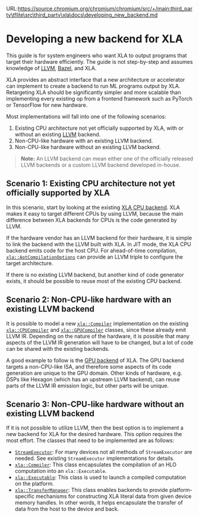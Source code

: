 URL:https://source.chromium.org/chromium/chromium/src/+/main:third_party\tflite\src\third_party\xla\docs\developing_new_backend.md
# Developing a new backend for XLA

This guide is for system engineers who want XLA to output programs that target
their hardware efficiently. The guide is not step-by-step and assumes knowledge
of [LLVM](http://llvm.org), [Bazel](https://bazel.build/), and XLA.

XLA provides an abstract interface that a new architecture or accelerator can
implement to create a backend to run ML programs output by XLA. Retargeting XLA
should be significantly simpler and more scalable than implementing every
existing op from a frontend framework such as PyTorch or TensorFlow for new
hardware.

Most implementations will fall into one of the following scenarios:

1. Existing CPU architecture not yet officially supported by XLA, with or
   without an existing [LLVM](http://llvm.org) backend.
2. Non-CPU-like hardware with an existing LLVM backend.
3. Non-CPU-like hardware without an existing LLVM backend.

> **Note:** An LLVM backend can mean either one of the officially released LLVM
> backends or a custom LLVM backend developed in-house.

## Scenario 1: Existing CPU architecture not yet officially supported by XLA

In this scenario, start by looking at the existing
[XLA CPU backend](https://github.com/openxla/xla/tree/main/xla/service/cpu). XLA
makes it easy to target different CPUs by using LLVM, because the main
difference between XLA backends for CPUs is the code generated by LLVM.

If the hardware vendor has an LLVM backend for their hardware, it is simple to
link the backend with the LLVM built with XLA. In JIT mode, the XLA CPU backend
emits code for the host CPU. For ahead-of-time compilation,
[`xla::AotCompilationOptions`](https://github.com/openxla/xla/tree/main/xla/service/compiler.h)
can provide an LLVM triple to configure the target architecture.

If there is no existing LLVM backend, but another kind of code generator exists,
it should be possible to reuse most of the existing CPU backend.

## Scenario 2: Non-CPU-like hardware with an existing LLVM backend

It is possible to model a new
[`xla::Compiler`](https://github.com/openxla/xla/tree/main/xla/service/compiler.h)
implementation on the existing
[`xla::CPUCompiler`](https://github.com/openxla/xla/tree/main/xla/service/cpu/cpu_compiler.cc)
and
[`xla::GPUCompiler`](https://github.com/openxla/xla/tree/main/xla/service/gpu/nvptx_compiler.cc)
classes, since these already emit LLVM IR. Depending on the nature of the
hardware, it is possible that many aspects of the LLVM IR generation will have
to be changed, but a lot of code can be shared with the existing backends.

A good example to follow is the
[GPU backend](https://github.com/openxla/xla/tree/main/xla/service/gpu/)
of XLA. The GPU backend targets a non-CPU-like ISA, and therefore some aspects
of its code generation are unique to the GPU domain. Other kinds of hardware,
e.g. DSPs like Hexagon (which has an upstream LLVM backend), can reuse parts of
the LLVM IR emission logic, but other parts will be unique.

## Scenario 3: Non-CPU-like hardware without an existing LLVM backend

If it is not possible to utilize LLVM, then the best option is to implement a
new backend for XLA for the desired hardware. This option requires the most
effort. The classes that need to be implemented are as follows:

* [`StreamExecutor`](https://github.com/openxla/xla/tree/main/xla/stream_executor/stream_executor.h):
  For many devices not all methods of `StreamExecutor` are needed. See
  existing `StreamExecutor` implementations for details.
* [`xla::Compiler`](https://github.com/openxla/xla/tree/main/xla/service/compiler.h):
  This class encapsulates the compilation of an HLO computation into an
  `xla::Executable`.
* [`xla::Executable`](https://github.com/openxla/xla/tree/main/xla/service/executable.h):
  This class is used to launch a compiled computation on the platform.
* [`xla::TransferManager`](https://github.com/openxla/xla/tree/main/xla/service/transfer_manager.h):
  This class enables backends to provide platform-specific mechanisms for
  constructing XLA literal data from given device memory handles. In other
  words, it helps encapsulate the transfer of data from the host to the device
  and back.
